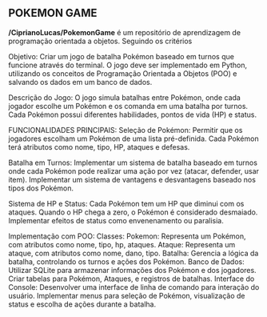 ## POKEMON GAME

**/CiprianoLucas/PokemonGame** é um repositório de aprendizagem de programação orientada a objetos. Seguindo os critérios

Objetivo:
Criar um jogo de batalha Pokémon baseado em turnos que funcione através do terminal. O jogo deve ser implementado em Python, utilizando os conceitos de Programação Orientada a Objetos (POO) e salvando os dados em um banco de dados.

Descrição do Jogo:
O jogo simula batalhas entre Pokémon, onde cada jogador escolhe um Pokémon e os comanda em uma batalha por turnos. Cada Pokémon possui diferentes habilidades, pontos de vida (HP) e status.

FUNCIONALIDADES PRINCIPAIS:
Seleção de Pokémon:
Permitir que os jogadores escolham um Pokémon de uma lista pré-definida.
Cada Pokémon terá atributos como nome, tipo, HP, ataques e defesas.

Batalha em Turnos:
Implementar um sistema de batalha baseado em turnos onde cada Pokémon pode realizar uma ação por vez (atacar, defender, usar item).
Implementar um sistema de vantagens e desvantagens baseado nos tipos dos Pokémon.

Sistema de HP e Status:
Cada Pokémon tem um HP que diminui com os ataques. Quando o HP chega a zero, o Pokémon é considerado desmaiado.
Implementar efeitos de status como envenenamento ou paralisia.

Implementação com POO:
Classes:
Pokemon: Representa um Pokémon, com atributos como nome, tipo, hp, ataques.
Ataque: Representa um ataque, com atributos como nome, dano, tipo.
Batalha: Gerencia a lógica da batalha, controlando os turnos e ações dos Pokémon.
Banco de Dados:
Utilizar SQLite para armazenar informações dos Pokémon e dos jogadores.
Criar tabelas para Pokémon, Ataques, e registros de batalhas.
Interface do Console:
Desenvolver uma interface de linha de comando para interação do usuário.
Implementar menus para seleção de Pokémon, visualização de status e escolha de ações durante a batalha.
